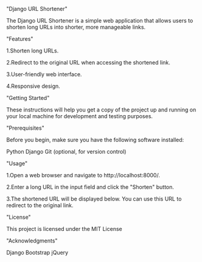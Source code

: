 "Django URL Shortener"

The Django URL Shortener is a simple web application that allows users to shorten long URLs into shorter, more manageable links.

"Features"


1.Shorten long URLs.

2.Redirect to the original URL when accessing the shortened link.

3.User-friendly web interface.

4.Responsive design.





"Getting Started"

These instructions will help you get a copy of the project up and running on your local machine for development and testing purposes.






"Prerequisites"

Before you begin, make sure you have the following software installed:

Python 
Django
Git (optional, for version control)






"Usage"

1.Open a web browser and navigate to http://localhost:8000/.

2.Enter a long URL in the input field and click the "Shorten" button.

3.The shortened URL will be displayed below. You can use this URL to redirect to the original link.






"License"

This project is licensed under the MIT License 






"Acknowledgments"

Django
Bootstrap
jQuery
